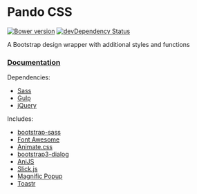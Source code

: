 Pando CSS
======

[![Bower version](https://badge.fury.io/bo/pando.svg)](http://badge.fury.io/bo/pando)
[![devDependency Status](https://david-dm.org/wuifdesign/pando/dev-status.svg)](https://david-dm.org/wuifdesign/pando#info=devDependencies)

A Bootstrap design wrapper with additional styles and functions

<h3><a href="http://wuifdesign.github.io/pando/" target="_blank">Documentation</a></h3>

Dependencies:
- <a href="https://github.com/nex3/sass" target="_blank">Sass</a>
- <a href="http://gulpjs.com/" target="_blank">Gulp</a>
- <a href="http://jquery.com/" target="_blank">jQuery</a>

Includes:
- <a href="https://github.com/twbs/bootstrap-sass" target="_blank">bootstrap-sass</a>
- <a href="http://fortawesome.github.io/Font-Awesome/" target="_blank">Font Awesome</a>
- <a href="https://github.com/daneden/animate.css" target="_blank">Animate.css</a>
- <a href="http://nakupanda.github.io/bootstrap3-dialog/" target="_blank">bootstrap3-dialog</a>
- <a href="https://github.com/anijs/anijs" target="_blank">AniJS</a>
- <a href="https://github.com/kenwheeler/slick" target="_blank">Slick.js</a>
- <a href="http://dimsemenov.com/plugins/magnific-popup/" target="_blank">Magnific Popup</a>
- <a href="https://github.com/CodeSeven/toastr" target="_blank">Toastr</a>
